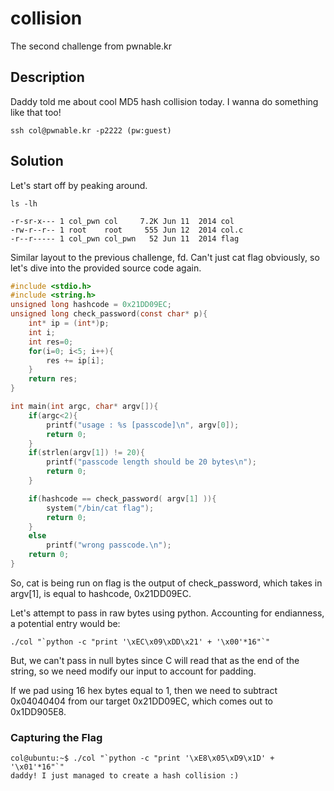 # collision
The second challenge from pwnable.kr

## Description
Daddy told me about cool MD5 hash collision today.
I wanna do something like that too!

`ssh col@pwnable.kr -p2222 (pw:guest)`

## Solution

Let's start off by peaking around.

`ls -lh`

```
-r-sr-x--- 1 col_pwn col     7.2K Jun 11  2014 col
-rw-r--r-- 1 root    root     555 Jun 12  2014 col.c
-r--r----- 1 col_pwn col_pwn   52 Jun 11  2014 flag
```

Similar layout to the previous challenge, fd. Can't just cat flag obviously, so let's dive into the provided source code again.

```c
#include <stdio.h>
#include <string.h>
unsigned long hashcode = 0x21DD09EC;
unsigned long check_password(const char* p){
	int* ip = (int*)p;
	int i;
	int res=0;
	for(i=0; i<5; i++){
		res += ip[i];
	}
	return res;
}

int main(int argc, char* argv[]){
	if(argc<2){
		printf("usage : %s [passcode]\n", argv[0]);
		return 0;
	}
	if(strlen(argv[1]) != 20){
		printf("passcode length should be 20 bytes\n");
		return 0;
	}

	if(hashcode == check_password( argv[1] )){
		system("/bin/cat flag");
		return 0;
	}
	else
		printf("wrong passcode.\n");
	return 0;
}
```

So, cat is being run on flag is the output of check_password, which takes in argv[1], is equal to hashcode, 0x21DD09EC.

Let's attempt to pass in raw bytes using python. Accounting for endianness, a potential entry would be:

```
./col "`python -c "print '\xEC\x09\xDD\x21' + '\x00'*16"`"
```

But, we can't pass in null bytes since C will read that as the end of the string, so we need modify our input to account for padding.

If we pad using 16 hex bytes equal to 1, then we need to subtract 0x04040404 from our target 0x21DD09EC, which comes out to 0x1DD905E8.


### Capturing the Flag

```
col@ubuntu:~$ ./col "`python -c "print '\xE8\x05\xD9\x1D' + '\x01'*16"`"
daddy! I just managed to create a hash collision :)
```
